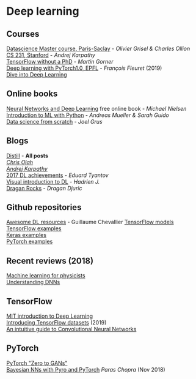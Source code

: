# Deep learning

## Courses

[Datascience Master course, Paris-Saclay](https://m2dsupsdlclass.github.io/lectures-labs/) - _Olivier Grisel & Charles Ollion_  
[CS 231, Stanford](http://cs231n.github.io) - _Andrej Karpathy_  
[TensorFlow without a PhD](https://github.com/GoogleCloudPlatform/tensorflow-without-a-phd) - _Martin Gorner_  
[Deep learning with PyTorch1.0, EPFL](https://fleuret.org/ee559/) - _François Fleuret_ \(2019\)  
[Dive into Deep Learning](https://www.d2l.ai/)

## Online books

[Neural Networks and Deep Learning](http://neuralnetworksanddeeplearning.com/) free online book - _Michael Nielsen_  
[Introduction to ML with Python](https://github.com/amueller/introduction_to_ml_with_python) - _Andreas Mueller & Sarah Guido_  
[Data science from scratch](https://github.com/joelgrus/data-science-from-scratch) - _Joel Grus_

## Blogs

[Distill](https://distill.pub/) - **All posts**  
[_Chris Olah_](http://colah.github.io/)  
[_Andrej Karpathy_](http://karpathy.github.io)  
[2017 DL achievements](https://blog.statsbot.co/deep-learning-achievements-4c563e034257) - _Eduard Tyantov_  
[Visual introduction to DL](https://hadrienj.github.io/posts/Deep-Learning-Book-Series-Introduction/) - _Hadrien J._  
[Dragan Rocks](https://dragan.rocks/) - _Dragan Djuric_

## Github repositories

[Awesome DL resources](https://github.com/guillaume-chevalier/Awesome-Deep-Learning-Resources) - Guillaume Chevallier [TensorFlow models](https://github.com/tensorflow/models)  
[TensorFlow examples](https://github.com/aymericdamien/TensorFlow-Examples/)  
[Keras examples](https://github.com/keras-team/keras/tree/master/examples)  
[PyTorch examples](https://github.com/pytorch/examples)

## Recent reviews \(2018\)

[Machine learning for physicists](https://arxiv.org/abs/1803.08823)  
[Understanding DNNs](https://arxiv.org/abs/1803.08834)

## TensorFlow

[MIT introduction to Deep Learning](https://medium.com/tensorflow/mit-introduction-to-deep-learning-4a6f8dde1f0c?linkId=64189766)  
[Introducing TensorFlow datasets](https://medium.com/tensorflow/introducing-tensorflow-datasets-c7f01f7e19f3) \(2019\)  
[An intuitive guide to Convolutional Neural Networks](https://medium.freecodecamp.org/an-intuitive-guide-to-convolutional-neural-networks-260c2de0a050)

## PyTorch

[PyTorch "Zero to GANs"](https://medium.com/jovian-io/pytorch-basics-tensors-and-gradients-eb2f6e8a6eee)  
[Bayesian NNs with Pyro and PyTorch](https://towardsdatascience.com/making-your-neural-network-say-i-dont-know-bayesian-nns-using-pyro-and-pytorch-b1c24e6ab8cd) _Paras Chopra_ \(Nov 2018\)

